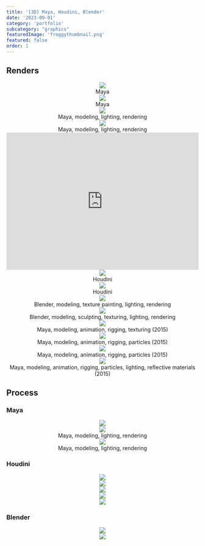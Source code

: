 ```yaml
---
title: '[3D] Maya, Houdini, Blender'
date: '2023-09-01'
category: 'portfolio'
subcategory: "graphics"
featuredImage: 'froggythumbnail.png'
featured: false
order: 1
---
```


## Renders

<figure style="display: block; margin: 0 auto; text-align: center">
<img src="maya3.jpg">
<figcaption>Maya</figcaption>
</figure>

<figure style="display: block; margin: 0 auto; text-align: center">
<img src="maya4.jpg">
<figcaption>Maya</figcaption>
</figure>

<figure style="display: block; margin: 0 auto; text-align: center">
<img src="maya_chicken1.jpg">
<figcaption>Maya, modeling, lighting, rendering </figcaption>
</figure>

<figure style="display: block; margin: 0 auto; text-align: center">
<img src="maya_chicken2.jpg">
<figcaption>Maya, modeling, lighting, rendering </figcaption>
</figure>

<iframe width="100%" height="360" src="https://www.youtube.com/embed/Cx2OjNhi1ys?si=kFlT1zW25E0rXQ2z" title="YouTube video player" frameborder="0" allow="accelerometer; autoplay; clipboard-write; encrypted-media; gyroscope; picture-in-picture; web-share" allowfullscreen></iframe>

<figure style="display: block; margin: 0 auto; text-align: center">
<img src="beginner.mantra1.0030.jpeg">
<figcaption>Houdini</figcaption>
</figure>

<figure style="display: block; margin: 0 auto; text-align: center">
<img src="houdini-5-mantra.jpeg">
<figcaption>Houdini</figcaption>
</figure>

<figure style="display: block; margin: 0 auto; text-align: center">
<img src="froggy_tutorial_render.png">
<figcaption>Blender, modeling, texture painting, lighting, rendering</figcaption>
</figure>

<figure style="display: block; margin: 0 auto; text-align: center">
<img src="donut-6-render.png">
<figcaption>Blender, modeling, sculpting, texturing, lighting, rendering</figcaption>
</figure>

<figure style="display: block; margin: 0 auto; text-align: center">
<img src="maya-old.png">
<figcaption>Maya, modeling, animation, rigging, texturing (2015)</figcaption>
</figure>

<figure style="display: block; margin: 0 auto; text-align: center">
<img src="maya-old2.png">
<figcaption>Maya, modeling, animation, rigging, particles (2015)</figcaption>
</figure>

<figure style="display: block; margin: 0 auto; text-align: center">
<img src="maya-old4.png">
<figcaption>Maya, modeling, animation, rigging, particles (2015)</figcaption>
</figure>

<figure style="display: block; margin: 0 auto; text-align: center">
<img src="maya-old5.png">
<figcaption>Maya, modeling, animation, rigging, particles, lighting, reflective materials (2015)</figcaption>
</figure>


## Process

### Maya

<figure style="display: block; margin: 0 auto; text-align: center">
<img src="maya-1.png">
<figcaption> </figcaption>
</figure>

<figure style="display: block; margin: 0 auto; text-align: center">
<img src="maya_chicken3.png">
<figcaption>Maya, modeling, lighting, rendering </figcaption>
</figure>

<figure style="display: block; margin: 0 auto; text-align: center">
<img src="maya_chicken4.png">
<figcaption>Maya, modeling, lighting, rendering </figcaption>
</figure>


### Houdini

<figure style="display: block; margin: 0 auto; text-align: center">
<img src="houdini-1.png">
<figcaption> </figcaption>
</figure>

<figure style="display: block; margin: 0 auto; text-align: center">
<img src="houdini-2.png">
<figcaption> </figcaption>
</figure>

<figure style="display: block; margin: 0 auto; text-align: center">
<img src="houdini-node3.png">
<figcaption> </figcaption>
</figure>

<figure style="display: block; margin: 0 auto; text-align: center">
<img src="houdini-node4.png">
<figcaption> </figcaption>
</figure>

<figure style="display: block; margin: 0 auto; text-align: center">
<img src="houdini-node5.png">
<figcaption> </figcaption>
</figure>

### Blender

<figure style="display: block; margin: 0 auto; text-align: center">
<img src="donut-7-texturepaint.png">
<figcaption> </figcaption>
</figure>

<figure style="display: block; margin: 0 auto; text-align: center">
<img src="donut-7-texturepaint-2.png">
<figcaption> </figcaption>
</figure>